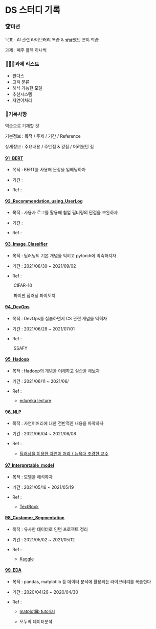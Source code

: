 # DS 스터디 기록



### 🏆미션

목표 : AI 관련 라이브러리 복습 & 궁금했던 분야 학습

과제 : 매주 플젝 하나씩



### 🧑🏻‍💻과제 리스트

- 판다스
- 고객 분류
- 해석 가능한 모델
- 추천시스템
- 자연어처리



### 🎯기록사항

역순으로 기재할 것

기본정보 : 목적 / 주제 / 기간 / Reference

상세정보 : 주요내용 / 주안점 & 강점 / 어려웠던 점

#### [91_BERT](91_BERT)

- 목적 : BERT를 사용해 문장을 임베딩하자

- 기간 : 

- Ref : 

  

#### [92_Recommendation_using_UserLog](92_Recommendation_using_UserLog)

- 목적 : 사용자 로그를 활용해 협업 필터링의 단점을 보완하자

- 기간 :

- Ref : 

  

#### [93_Image_Classifier](93_Image_Classifer)

- 목적 : 딥러닝의 기본 개념을 익히고 pytorch에 익숙해지자

- 기간 : 2021/08/30 ~ 2021/09/02

- Ref :

  ​	CIFAR-10 

  ​	파이썬 딥러닝 파이토치

  

#### [94_DevOps](94_DevOps)

- 목적 : DevOps를 실습하면서 CS 관련 개념을 익히자

- 기간 : 2021/06/28 ~ 2021/07/01

- Ref : 

  ​	SSAFY



#### [95_Hadoop](95_Hadoop)

- 목적 : Hadoop의 개념을 이해하고 실습을 해보자

- 기간 : 2021/06/11 ~ 2021/06/

- Ref : 

  - [edureka lecture](https://youtu.be/1vbXmCrkT3Y)



#### [96_NLP](96_NLP) 

- 목적 : 자연어처리에 대한 전반적인 내용을 파악하자

- 기간 : 2021/06/04 ~ 2021/06/08

- Ref : 

  - [딥러닝을 이용한 자연어 처리 / 뉴욕대 조경현 교수](https://www.boostcourse.org/ai331)
  
    


#### [97_Interpretable_model ](97_Interpretable_Models) 
- 목적 : 모델을 해석하자

- 기간 : 2021/05/16 ~ 2021/05/19

- Ref : 

  - [TextBook](https://christophm.github.io/interpretable-ml-book/agnostic.html)



#### [98_Customer_Segmentation](98_Customer_Segmentation)  

- 목적 : 유사한 데이터로 인턴 프로젝트 정리

- 기간 : 2021/05/02 ~ 2021/05/12

- Ref : 

  - [Kaggle](https://www.kaggle.com/fabiendaniel/customer-segmentation)



#### [99_EDA ](99_EDA) 
- 목적 : pandas, matplotlib 등 데이터 분석에 활용되는 라이브러리를 복습한다

- 기간 : 2020/04/26 ~ 2020/04/30

- Ref : 

  - [matplotlib tutorial](https://matplotlib.org/stable/tutorials/introductory/pyplot.html#sphx-glr-tutorials-introductory-pyplot-py)

  - 모두의 데이터분석





